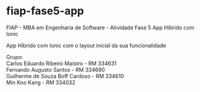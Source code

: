 # fiap-fase5-app
FIAP - MBA em Engenharia de Software - Atividade Fase 5 App Híbrido com Ionic 

App Híbrido com Ionic com o layout inicial da sua funcionalidade

Grupo:<br>
Carlos Eduardo Ribeiro Maistro - RM 334631<br>
Fernando Augusto Santos - RM 334690<br>
Guilherme de Souza Boff Cardoso - RM 334610<br>
Min Koo Kang - RM 334032
